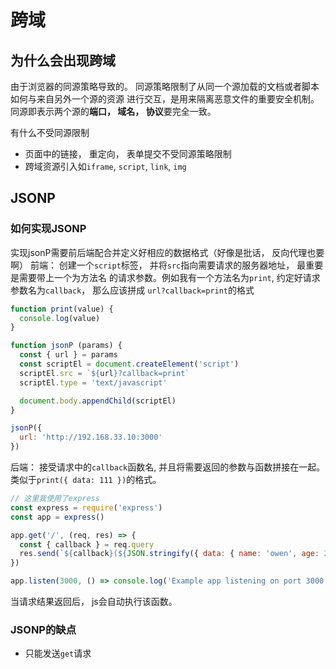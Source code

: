 # 跨域

## 为什么会出现跨域

由于浏览器的同源策略导致的。 同源策略限制了从同一个源加载的文档或者脚本如何与来自另外一个源的资源
进行交互，是用来隔离恶意文件的重要安全机制。 同源即表示两个源的**端口， 域名， 协议**要完全一致。

有什么不受同源限制

* 页面中的链接， 重定向， 表单提交不受同源策略限制
* 跨域资源引入如`iframe`, `script`, `link`, `img`

## JSONP

### 如何实现JSONP

实现jsonP需要前后端配合并定义好相应的数据格式（好像是批话， 反向代理也要啊）
前端： 创建一个`script`标签， 并将`src`指向需要请求的服务器地址， 最重要是需要带上一个为方法名
的请求参数。例如我有一个方法名为`print`, 约定好请求参数名为`callback`， 那么应该拼成
`url?callback=print`的格式

```javascript
function print(value) {
  console.log(value)
}

function jsonP (params) {
  const { url } = params
  const scriptEl = document.createElement('script')
  scriptEl.src = `${url}?callback=print`
  scriptEl.type = 'text/javascript'

  document.body.appendChild(scriptEl)
}

jsonP({
  url: 'http://192.168.33.10:3000'
})
```

后端： 接受请求中的`callback`函数名, 并且将需要返回的参数与函数拼接在一起。
类似于`print({ data: 111 })`的格式。

```javascript
// 这里我使用了express
const express = require('express')
const app = express()

app.get('/', (req, res) => {
  const { callback } = req.query
  res.send(`${callback}(${JSON.stringify({ data: { name: 'owen', age: 23 } })})`)
})

app.listen(3000, () => console.log('Example app listening on port 3000!'))
```

当请求结果返回后， js会自动执行该函数。

### JSONP的缺点

* 只能发送`get`请求
